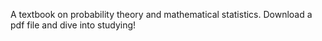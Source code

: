 A textbook on probability theory and mathematical statistics. 
Download a pdf file and dive into studying!